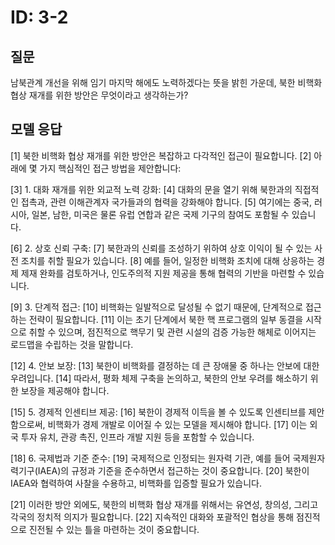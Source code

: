 # ID: 3-2
## 질문
남북관계 개선을 위해 임기 마지막 해에도 노력하겠다는 뜻을 밝힌 가운데, 북한 비핵화 협상 재개를 위한 방안은 무엇이라고 생각하는가?
## 모델 응답
[1] 북한 비핵화 협상 재개를 위한 방안은 복잡하고 다각적인 접근이 필요합니다. [2] 아래에 몇 가지 핵심적인 접근 방법을 제안합니다:

[3] 1. 대화 재개를 위한 외교적 노력 강화: [4] 대화의 문을 열기 위해 북한과의 직접적인 접촉과, 관련 이해관계자 국가들과의 협력을 강화해야 합니다. [5] 여기에는 중국, 러시아, 일본, 남한, 미국은 물론 유럽 연합과 같은 국제 기구의 참여도 포함될 수 있습니다.

[6] 2. 상호 신뢰 구축: [7] 북한과의 신뢰를 조성하기 위하여 상호 이익이 될 수 있는 사전 조치를 취할 필요가 있습니다. [8] 예를 들어, 일정한 비핵화 조치에 대해 상응하는 경제 제재 완화를 검토하거나, 인도주의적 지원 제공을 통해 협력의 기반을 마련할 수 있습니다.

[9] 3. 단계적 접근: [10] 비핵화는 일발적으로 달성될 수 없기 때문에, 단계적으로 접근하는 전략이 필요합니다. [11] 이는 초기 단계에서 북한 핵 프로그램의 일부 동결을 시작으로 취할 수 있으며, 점진적으로 핵무기 및 관련 시설의 검증 가능한 해체로 이어지는 로드맵을 수립하는 것을 말합니다.

[12] 4. 안보 보장: [13] 북한이 비핵화를 결정하는 데 큰 장애물 중 하나는 안보에 대한 우려입니다. [14] 따라서, 평화 체제 구축을 논의하고, 북한의 안보 우려를 해소하기 위한 보장을 제공해야 합니다.

[15] 5. 경제적 인센티브 제공: [16] 북한이 경제적 이득을 볼 수 있도록 인센티브를 제안함으로써, 비핵화가 경제 개발로 이어질 수 있는 모델을 제시해야 합니다. [17] 이는 외국 투자 유치, 관광 촉진, 인프라 개발 지원 등을 포함할 수 있습니다.

[18] 6. 국제법과 기준 준수: [19] 국제적으로 인정되는 원자력 기관, 예를 들어 국제원자력기구(IAEA)의 규정과 기준을 준수하면서 접근하는 것이 중요합니다. [20] 북한이 IAEA와 협력하여 사찰을 수용하고, 비핵화를 입증할 필요가 있습니다.

[21] 이러한 방안 외에도, 북한의 비핵화 협상 재개를 위해서는 유연성, 창의성, 그리고 각국의 정치적 의지가 필요합니다. [22] 지속적인 대화와 포괄적인 협상을 통해 점진적으로 진전될 수 있는 틀을 마련하는 것이 중요합니다.